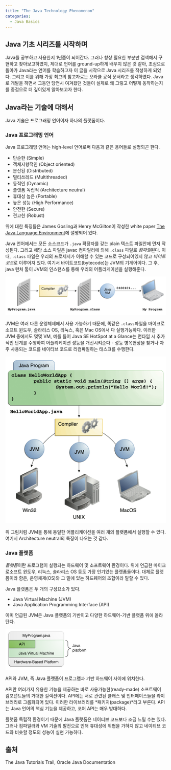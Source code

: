 ```yaml
---
title: "The Java Technology Phenomenon"
categories: 
  - Java Basics
---
```


## Java 기초 시리즈를 시작하며

Java를 공부하고 사용한지 1년쯤이 되어간다. 그러나 항상 필요한 부분만 검색해서 구현하고 찾아보고하였지, 제대로 언어를 ground-up하게 배우지 않은 것 같아, 초심으로 돌아가 Java라는 언어를 학습하고자 이 글을 시작으로 Java 시리즈를 작성하게 되었다. 그리고 이를 위해 가장 최고의 참고자료는 오라클 공식 문서라고 생각하였다. Java로 개발을 하면서 그동안 당연시 여겨왔던 것들이 실제로 왜 그렇고 어떻게 동작하는지를 중점으로 더 깊이있게 알아보고자 한다.

## Java라는 기술에 대해서

Java 기술은 프로그래밍 언어이자 하나의 플랫폼이다.

### Java 프로그래밍 언어

Java 프로그래밍 언어는 high-level 언어로써 다음과 같은 용어들로 설명되곤 한다.

- 단순한 (Simple)
- 객체지향적인 (Object oriented)
- 분산된 (Distributed)
- 멀티쓰레드 (Multithreaded)
- 동적인 (Dynamic)
- 플랫폼 독립적 (Architecture neutral)
- 휴대성 높은 (Portable)
- 높은 성능 (High Performance)
- 안전한 (Secure)
- 견고한 (Robust)

위에 대한 특징들은 James Gosling과 Henry McGilton이 작성한 white paper [The Java Language Environment](https://www.oracle.com/java/technologies/language-environment.html)에 설명되어 있다.

Java 언어에서는 모든 소스코드가 `.java` 확장자를 갖는 plain 텍스트 파일안에 먼저 작성된다. 그리고 해당 소스 파일은 javac 컴파일러에 의해 `.class` 파일로 *컴파일*된다. 이 때, `.class` 파일은 우리의 프로세서가 이해할 수 있는 코드로 구성되어있지 않고 *바이트코드*로 이루어져 있다. 여기서 바이트코드(bytecode)는 JVM의 기계어이다. 그 후, java 런처 툴이 JVM의 인스턴스를 통해 우리의 어플리케이션을 실행해준다.

![Java 소스코드 실행 프로세스](/assets/img/java-run-process.gif)

JVM은 여러 다른 운영체제에서 사용 가능하기 때문에, 똑같은 `.class`파일을 마이크로소프트 윈도우, 솔라리스 OS, 리눅스, 혹은 Mac OS에서 다 실행가능하다. 이러한 JVM 중에서도 몇몇 VM, 예를 들어 Java SE HotSpot at a Glance는 런타임 시 추가적인 단계를 수행하여 어플리케이션 성능을 개선시켜준다 - 성능 병목현상을 찾거나 자주 사용되는 코드를 네이티브 코드로 리컴파일하는 태스크를 수행한다.

![JVM 가용성](/assets/img/jvm-availability.gif)

위 그림처럼 JVM을 통해 동일한 어플리케이션을 여러 개의 플랫폼에서 실행할 수 있다. 여기서 Architecture neutral의 특징이 나오는 것 같다.

### Java 플랫폼

*플랫폼*이란 프로그램이 실행되는 하드웨어 및 소프트웨어 환경이다. 위에 언급한 마이크로소프트 윈도우, 리눅스, 솔라리스 OS 등도 가장 인기있는 플랫폼들이다. 대체로 플랫폼이라 함은, 운영체제(OS)와 그 밑에 있는 하드웨어의 조합이라 말할 수 있다.

Java 플랫폼은 두 개의 구성요소가 있다.

- Java Virtual Machine (JVM)
- Java Application Programming Interface (API)

이미 언급된 JVM은 Java 플랫폼의 기반이고 다양한 하드웨어-기반 플랫폼 위에 올라탄다.

![Java Platform](/assets/img/java-platform.gif)

API와 JVM, 즉 Java 플랫폼이 프로그램과 기반 하드웨어 사이에 위치한다.

API란 여러가지 유용한 기능을 제공하는 바로 사용가능한(ready-made) 소프트웨어 컴포넌트들의 거대한 컬렉션이다. API에는 서로 관련된 클래스 및 인터페이스들을 라이브러리로 그룹화되어 있다. 이러한 라이브러리를 *패키지(package)*라고 부른다. API는 Java 언어의 핵심 기능을 제공하고, 코어 API는 매우 방대하다.

플랫폼 독립적 환경이기 때문에 Java 플랫폼은 네이티브 코드보다 조금 느릴 수는 있다. 그러나 컴파일러와 VM 기술의 발전으로 인해 휴대성에 위협을 가하지 않고 네이티브 코드와 비슷할 정도의 성능이 실현 가능하다.

## 출처

The Java Tutorials Trail, Oracle Java Documentation
